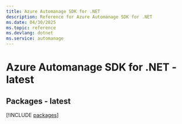```yaml
---
title: Azure Automanage SDK for .NET
description: Reference for Azure Automanage SDK for .NET
ms.date: 04/30/2025
ms.topic: reference
ms.devlang: dotnet
ms.service: automanage
---
```

# Azure Automanage SDK for .NET - latest
## Packages - latest
[!INCLUDE [packages](automanage-index.md)]